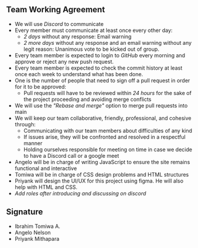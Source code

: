 ## Team Working Agreement
- We will use *Discord* to communicate
- Every member must communicate at least once every other day:
  - *2 days* without any response: Email warning
  - *2 more days* without any response and an email warning without any legit reason: Unanimous vote to be kicked out of group.
- Every team member is expected to login to *GitHub* every morning and approve or reject any new push request.
- Every team member is expected to check the commit history at least once each week to understand what has been done.
- One is the number of people that need to sign off a pull request in order for it to be approved:
  - Pull requests will have to be reviewed within *24 hours* for the sake of the project proceeding and avoiding merge conflicts
- We will use the *"Rebase and merge"* option to merge pull requests into main
- We will keep our team collaborative, friendly, professional, and cohesive through:
  - Communicating with our team members about difficulties of any kind
  - If issues arise, they will be confronted and resolved in a respectful manner
  - Holding ourselves responsible for meeting on time in case we decide to have a Discord call or a google meet
- Angelo will be in charge of writing JavaScript to ensure the site remains functional and interactive
- Tomiwa will be in charge of CSS design problems and HTML structures
- Priyank will design the UI/UX for this project using figma. He will also help with HTML and CSS.
- *Add roles after introducing and discussing on discord*

## Signature
- Ibrahim Tomiwa A.
- Angelo Nelson
- Priyank Mithapara
